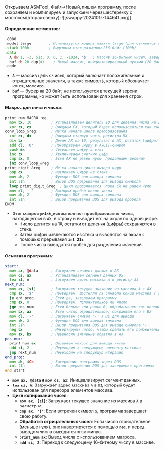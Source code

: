 Открываем ASMTool, Файл->Новый, пишем программу, после сохраняем и компилируем и запускаем через шестеренку с молотком(вторая сверху): 
![[swappy-20241013-144641.png]]


#### Определение сегментов:

```asm
.8086
.model large        ; Используется модель памяти large (для сегментов кода и данных)
.stack 100h         ; Выделяем стек размером 256 байт (100h)
.data
  A dw 1, -3, 512, 0, 6, 2, -1024, '$'  ; Массив 16-битных чисел, завершаемый символом '$'
  buf db 20 dup(0)    ; Новый массив, инициализированный нулями (20 байт)
.code
```
- **`A`** — массив целых чисел, который включает положительные и отрицательные значения, а также символ `$`, который обозначает конец массива.
- **`buf`** — буфер на 20 байт, не используется в текущей версии программы, но может быть использован для хранения строк.

#### Макрос для печати числа:
```asm
print_num MACRO reg
  mov bx, 10         ; Устанавливаем делитель 10 для деления числа на десятичные цифры
  xor cx, cx         ; Очищаем CX, который будет использоваться как счетчик цифр
conv_loop_&reg:      ; Метка начала цикла преобразования
  xor dx, dx         ; Очищаем старшую часть регистра DX
  div bx             ; Делим AX на 10, результат в AX, остаток (цифра) в DX
  add dl, '0'        ; Преобразуем цифру в ASCII-символ
  push dx            ; Сохраняем цифру в стек
  inc cx             ; Увеличиваем счетчик цифр
  cmp ax, 0          ; Если AX не равен нулю, продолжаем деление
  jnz conv_loop_&reg
print_digit_&reg:    ; Метка начала цикла вывода цифр
  pop dx             ; Извлекаем цифру из стека
  mov ah, 2          ; Функция DOS для вывода символа
  int 21h            ; Вызов DOS прерывания для вывода символа
  loop print_digit_&reg  ; Цикл продолжается, пока CX не равен нулю
  mov dl, ' '        ; Выводим пробел после числа
  mov ah, 2          ; Функция DOS для вывода символа
  int 21h            ; Вызов прерывания DOS для вывода пробела
ENDM
```

- Этот макрос **`print_num`** выполняет преобразование числа, находящегося в `AX`, в строку и выводит его на экран по одной цифре.
  - Число делится на 10, остатки от деления (цифры) сохраняются в стеке.
  - Затем цифры извлекаются из стека и выводятся на экран с помощью прерывания **`int 21h`**.
  - После числа выводится пробел для разделения значений.

#### Основная программа:

```asm
start:
  mov ax, @data      ; Загружаем сегмент данных в AX
  mov ds, ax         ; Устанавливаем сегмент данных DS
  lea si, A          ; Загружаем адрес массива A в регистр SI
next_num:
  mov ax, [si]       ; Загружаем текущее значение из массива A в AX
  cmp ax, '$'        ; Проверяем, достигли ли символа конца массива ('$')
  je end_prog        ; Если да, завершаем программу
  cmp ax, 0          ; Проверяем, положительное ли число
  jge pos_num        ; Если больше или равно 0, обрабатываем как положительное
  mov bx, ax         ; Если число отрицательное, сохраняем его в BX
  mov dl, '-'        ; Загружаем символ '-' в DL для вывода
  mov ah, 2          ; Функция DOS для вывода символа
  int 21h            ; Вызов прерывания DOS для вывода символа '-'
  neg bx             ; Инвертируем число, чтобы сделать его положительным
  mov ax, bx         ; Переносим значение обратно в AX
pos_num:
  print_num ax       ; Вызываем макрос для вывода числа
  add si, 2          ; Переходим к следующему элементу массива
  jmp next_num       ; Переходим на следующую итерацию
end_prog:
  mov ah, 4Ch        ; Завершение программы через DOS
  int 21h            ; Вызов прерывания DOS для завершения программы
end start
```

- **`mov ax, @data` и `mov ds, ax`**: Инициализирует сегмент данных.
- **`lea si, A`**: Загружает адрес массива `A` в `SI`, который будет использован для перебора элементов массива.
- **Цикл копирования чисел**:
  - **`mov ax, [si]`**: Загружает текущее значение из массива `A` в регистр `AX`.
  - **`cmp ax, '$'`**: Если встречен символ `$`, программа завершает свою работу.
  - **Обработка отрицательных чисел**: Если число отрицательное (меньше нуля), оно инвертируется с помощью **`neg`**, и перед выводом числа выводится знак минус.
  - **`print_num ax`**: Вывод числа с использованием макроса.
  - **`add si, 2`**: Переход к следующему 16-битному числу в массиве.
